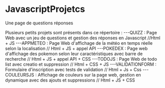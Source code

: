 # JavascriptProjetcs
Une page de questions réponses

Plusieurs petits projets sont présents dans ce répertoire :
---QUIZZ : Page Web avec un jeu de questions et gestion des réponses en Javascript //Html + JS
---APPMETEO : Page Web d'affichage de la météo en temps réelle selon la localisation // Html + JS + appel API
---POKEDEX : Page web d'affichage des pokemon selon leur caractéristiques avec barre de recherche // Html + JS + appel API + CSS
---TODOJS : Page Web de todo list avec creatio et suppression // Html + CSS + JS
---VALIDATIONFORM : Formulaire d'inscription avec tests de validation // Html + Js + Css
---COULEURSJS : Affichage de couleurs sur la page web, gestion en dynamique avec des ajouts et suppressions // Html + JS + CSS

